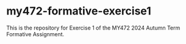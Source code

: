 # my472-formative-exercise1

This is the repository for Exercise 1 of the MY472 2024 Autumn Term Formative Assignment.
